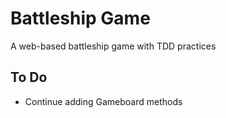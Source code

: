 # Battleship Game

A web-based battleship game with TDD practices

## To Do

- Continue adding Gameboard methods

